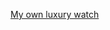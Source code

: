 [My own luxury watch](https://htmlpreview.github.io/?https://raw.githubusercontent.com/jslfree080/jslfree080/main/index.html)